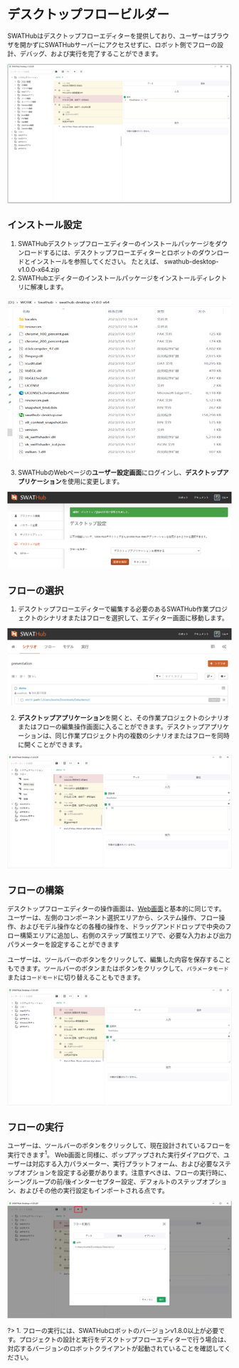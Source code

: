 デスクトップフロービルダー
===

SWATHubはデスクトップフローエディターを提供しており、ユーザーはブラウザを開かずにSWATHubサーバーにアクセスせずに、ロボット側でフローの設計、デバッグ、および実行を完了することができます。

![図1  Local Builder 1](../assets/img/manual-local-builder-01.png)

インストール設定
---

1. SWATHubデスクトップフローエディターのインストールパッケージをダウンロードするには、デスクトップフローエディターとロボットのダウンロードとインストールを参照してください。 たとえば、 swathub-desktop-v1.0.0-x64.zip
2. SWATHubエディターのインストールパッケージをインストールディレクトリに解凍します。

![図2  Local Builder 2](../assets/img/manual-Local-builder-02.png)

3. SWATHubのWebページの**ユーザー設定画面**にログインし、**デスクトップアプリケーション**を使用に変更します。

![図3  Local Builder 3](../assets/img/manual-Local-builder-03.png)


フローの選択
---

1. デスクトップフローエディターで編集する必要のあるSWATHub作業プロジェクトのシナリオまたはフローを選択して、エディター画面に移動します。

![図4  Local Builder 4](../assets/img/manual-Local-builder-04.gif)

2. **デスクトップアプリケーション**を開くと、その作業プロジェクトのシナリオまたはフローの編集操作画面に入ることができます。デスクトップアプリケーションは、同じ作業プロジェクト内の複数のシナリオまたはフローを同時に開くことができます。

![図5  Local Builder 6](../assets/img/manual-Local-builder-06.png)

フローの構築
---

デスクトップフローエディターの操作画面は、[Web画面](design_scenario)と基本的に同じです。 ユーザーは、左側のコンポーネント選択エリアから、システム操作、フロー操作、およびモデル操作などの各種の操作を、ドラッグアンドドロップで中央のフロー構築エリアに追加し、右側のステップ属性エリアで、必要な入力および出力パラメーターを設定することができます

ユーザーは、ツールバーの<i class = "fa fa-save"></i>ボタンをクリックして、編集した内容を保存することもできます。ツールバーの<i class = "fa fa-list"></i>ボタンまたは<i class = "fa fa-code"></i>ボタンをクリックして、`パラメータモード`または`コードモード`に切り替えることもできます。

![図7  Local Builder 7](../assets/img/manual-local-builder-07.png)


フローの実行
---

ユーザーは、ツールバーの<i class = "fa fa-play"></i>ボタンをクリックして、現在設計されているフローを実行できます<sup>1</sup>。 Web画面と同様に、ポップアップされた実行ダイアログで、ユーザーは対応する入力パラメーター、実行プラットフォーム、および必要なステップオプションを設定する必要があります。注意すべきは、フローの実行時に、シーングループの前/後インターセプター設定、デフォルトのステップオプション、およびその他の実行設定もインポートされる点です。

![図8  Local Builder 8](../assets/img/manual-local-builder-08.png)

?> 1. フローの実行には、SWATHubロボットのバージョンv1.8.0以上が必要です。プロジェクトの設計と実行をデスクトップフローエディターで行う場合は、対応するバージョンのロボットクライアントが起動されていることを確認してください。

